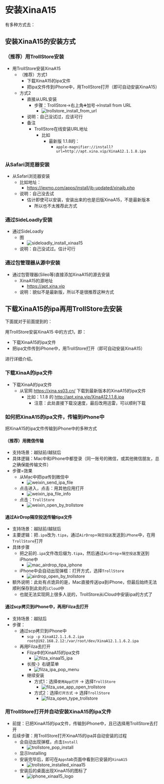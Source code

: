 # 安装XinaA15

有多种方式去：

## 安装XinaA15的安装方式

### （推荐）用TrollStore安装

* 用TrollStore安装XinaA15
  * （推荐）方式1
    * 下载XinaA15的ipa文件
    * 把ipa文件传到iPhone中，用TrollStore打开（即可自动安装XinaA15）
  * 方式2
    * 直接从URL安装
      * 步骤：TrollStore->右上角➕加号->Install from URL
        * ![trollstore_install_from_url](../../../assets/img/trollstore_install_from_url.png)
    * 说明：自己没试过，应该可行
    * 备注
      * TrollStore在线安装URL地址
        * 比如
          * 最新版 1.1.8的：
            * `apple-magnifier://install?url=http://apt.xina.vip/XinaA12.1.1.8.ipa`

### 从Safari浏览器安装

* 从Safari浏览器安装
  * 比如地址：
    * https://iexmo.com/apps/install/jb-updated/xinajb.php
  * 说明：自己没去试
    * 估计即使可以安装，安装出来的也是旧版XinaA15，不是最新版本
      * 所以也不太推荐此方式

### 通过SideLoadly安装

* 通过SideLoadly
  * 图
    * ![sideloadly_install_xinaa15](../../../assets/img/sideloadly_install_xinaa15.webp)
  * 说明：自己没试过。估计可行

### 通过包管理器从源中安装

* 通过包管理器(Sileo等)直接添加XinaA15的源去安装
  * XinaA15的源地址
    * https://apt.xina.vip
  * 说明：貌似不是最新版，所以不是很推荐这种方式

## 下载XinaA15的ipa再用TrollStore去安装

下面就对于前面提到的：

用TrollStore安装XinaA15 中的方式1，即：

* 下载XinaA15的ipa文件
* 把ipa文件传到iPhone中，用TrollStore打开（即可自动安装XinaA15）

进行详细介绍。

### 下载XinaA的ipa文件

* 下载XinaA的ipa文件
  * 从官网 https://xina.ss03.cn/ 下载到最新版本的XinaA15的ipa文件
    * 比如：1.1.8 的 http://apt.xina.vip/XinaA12.1.1.8.ipa
      * 注意：此处直接下载没速度，最后改用迅雷，可以顺利下载

### 如何把XinaA15的ipa文件，传输到iPhone中

把XinaA15的ipa文件传输到iPhone中的多种方式

#### （推荐）用微信传输

* 支持场景：越狱前/越狱后
* 具体逻辑：Mac中和iPhone中都登录（同一账号的微信，或其他微信朋友，总之确保能传输文件）
* 步骤=效果
  * 从Mac中把ipa传到微信中
    * ![weixin_send_ipa_file](../../../assets/img/weixin_send_ipa_file.png)
  * 点击进入，点击：用其他应用打开
    * ![weixin_ipa_file_info](../../../assets/img/weixin_ipa_file_info.png)
  * 点击：`TrollStore`
    * ![weixin_open_by_trollstore](../../../assets/img/weixin_open_by_trollstore.png)

#### 通过AirDrop隔空投送传输tipa文件

* 支持场景：越狱前/越狱后
* 主要逻辑：把`.ipa`改为`.tipa`，通过`AirDrop`=`隔空投送`发送到`iPhone`中，在用`TrollStore`打开
* 具体步骤
  * 把之前的`.ipa`文件改后缀为`.tipa`，然后通过`AirDrop`=`隔空投送`发送到iPhone中
    * ![mac_airdrop_tipa_iphone](../../../assets/img/mac_airdrop_tipa_iphone.png)
  * iPhone中会自动出现弹框：打开方式，选择`TrollStore`
    * ![airdrop_open_by_trollstore](../../../assets/img/airdrop_open_by_trollstore.jpg)
* 额外说明：此处有点诡异的是，Mac直接传送ipa到iPhone，但最后始终无法顺利保存到此处的`iCloud`中
  * 也就无法实现网上很多人说的，TrollStore从iCloud中安装ipa的方式了

#### 通过scp拷贝到iPhone中，再用Filza去打开

* 支持场景：越狱后
* 步骤：
  * 通过scp拷贝到iPhone中
    * `scp -p XinaA12.1.1.6.2.ipa root@192.168.2.12:/var/root/dev/XinaA12.1.1.6.2.ipa`
  * 再用Filza去打开
    * Filza中的XinaA15的ipa文件
      * ![filza_xinaa15_ipa](../../../assets/img/filza_xinaa15_ipa.png)
    * 长按-》右键菜单
      * ![filza_ipa_pop_menu](../../../assets/img/filza_ipa_pop_menu.jpg)
    * 继续安装
      * 方式1：选择`使用App打开` -> 选择`TrollStore`
        * ![filza_use_app_open_trollstore](../../../assets/img/filza_use_app_open_trollstore.jpg)
      * 方式2：选择`打开方式` -> 选择`TrollStore`
        * ![filza_open_type_trollstore](../../../assets/img/filza_open_type_trollstore.jpg)

### 用TrollStore打开并自动安装XinaA15的ipa文件

* 前提：已把XinaA15的ipa文件，传输到iPhone中，且已选择用TrollStore去打开
* 后续步骤：用TrollStore打开XinaA15的ipa并自动安装的过程
  * 会自动出现弹框，点击`Install`
    * ![trollstore_pop_install](../../../assets/img/trollstore_pop_install.png)
  * 显示Installing
  * 安装完毕后，即可在`Apps`tab页面中看到已安装的`XinaA15`
    * ![trollstore_installed_xinaa15](../../../assets/img/trollstore_installed_xinaa15.png)
  * 安装后的桌面出现XinaA15的图标了
    * ![iphone_xinaa15_logo](../../../assets/img/iphone_xinaa15_logo.png)

